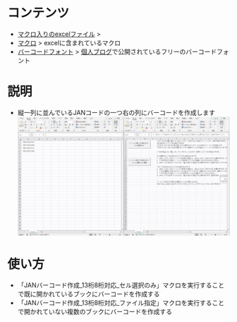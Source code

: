 # コンテンツ
- [マクロ入りのexcelファイル](バーコードマクロ.xlsm) > 
- [マクロ](macro.txt) > excelに含まれているマクロ
- [バーコードフォント](TAKA_JANTT.ttf) > [個人ブログ](https://takachan.jra.net/computer/font.php)で公開されているフリーのバーコードフォント

# 説明
- 縦一列に並んでいるJANコードの一つ右の列にバーコードを作成します
![マクロプレビュー](preview.gif)

# 使い方
- 「JANバーコード作成_13桁8桁対応_セル選択のみ」マクロを実行することで既に開かれているブックにバーコードを作成する
- 「JANバーコード作成_13桁8桁対応_ファイル指定」マクロを実行することで開かれていない複数のブックにバーコードを作成する
